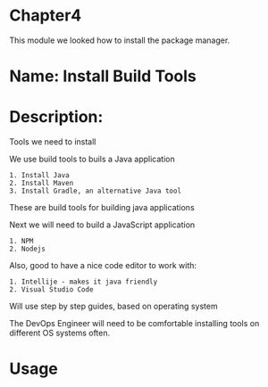 # Chapter4
This module we looked how to install the package manager.

# Name: Install Build Tools

# Description: 

Tools we need to install

We use build tools to buils a Java application

    1. Install Java
    2. Install Maven
    3. Install Gradle, an alternative Java tool

These are build tools for building java applications


Next we will need to build a JavaScript application

    1. NPM
    2. Nodejs

Also, good to have a nice code editor to work with:

    1. Intellije - makes it java friendly
    2. Visual Studio Code

Will use step by step guides, based on operating system

The DevOps Engineer will need to be comfortable installing tools on different OS systems often.


# Usage

